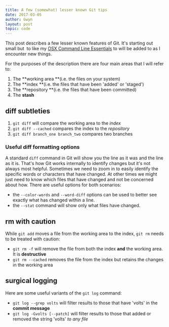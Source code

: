 ```yaml
---
title: A few (somewhat) lesser known Git tips
date: 2017-03-05
author: Gwyn
layout: post
topic: code
---
```


This post describes a few lesser known features of Git. It's starting out small but  to like my [OSX Command Line Essentials](/mac-os-x-command-line-essentials/) to will be added to as I encounter new things.

For the purposes of the description there are four main areas that I will refer to:

  1. The **working area **(i.e. the files on your system)
  2. The **index **(i.e. the files that have been 'added' or 'staged')
  3. The **repository **(i.e. the files that have been committed)
  4. The **stash**

## diff subtleties

  1. `git diff` will compare the working area to the _index_
  2. `git diff --cached` compares the index to the _repository_
  3. `git diff branch_one branch_two` compares two branches

### Useful diff formatting options

A standard `diff` command in Git will show you the line as it was and the line as it is. That's how Git works internally to identify changes but it's not always most helpful. Sometimes we need to zoom in to easily identify the specific words or characters that have changed. At other times we might just need to know which files that have changed and not be concerned about how. There are useful options for both scenarios:

  * the `--color-words` and `--word-diff` options can be used to better see exactly what has changed within a line.
  * the `--stat` command will show only what files have changed.

## rm with caution

While `git add` moves a file from the working area to the index, `git rm` needs to be treated with caution:

  * `git rm -f` will remove the file from both the index **and** the working area. It is **destructive**
  * `git rm --cached` removes the file from the index but retains the changes in the working area

## surgical logging

Here are some useful variants of the `git log` command:

  * `git log --grep volts` will filter results to those that have 'volts' in the **commit message**
  * `git log -Gvolts [--patch]` will filter results to those that added or removed the string 'volts' _to any file_